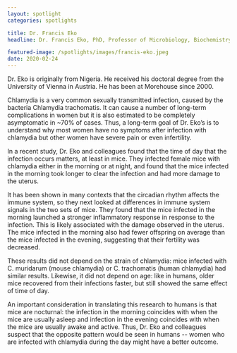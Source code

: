 ```yaml
---
layout: spotlight
categories: spotlights

title: Dr. Francis Eko
headline: Dr. Francis Eko, PhD, Professor of Microbiology, Biochemistry, and Immunology (Morehouse School of Medicine) <p> Dr. Eko is a microbiologist interested in how chlamydia infection works, with the goal of developing an effective vaccine.

featured-image: /spotlights/images/francis-eko.jpeg
date: 2020-02-24
---
```


Dr. Eko is originally from Nigeria. He received his doctoral degree from the University of Vienna in Austria. He has been at Morehouse since 2000.

Chlamydia is a very common sexually transmitted infection, caused by the bacteria Chlamydia trachomatis. It can cause a number of long-term complications in women but it is also estimated to be completely asymptomatic in ~70% of cases. Thus, a long-term goal of Dr. Eko’s is to understand why most women have no symptoms after infection with chlamydia but other women have severe pain or even infertility.

In a recent study, Dr. Eko and colleagues found that the time of day that the infection occurs matters, at least in mice. They infected female mice with chlamydia either in the morning or at night, and found that the mice infected in the morning took longer to clear the infection and had more damage to the uterus.

It has been shown in many contexts that the circadian rhythm affects the immune system, so they next looked at differences in immune system signals in the two sets of mice. They found that the mice infected in the morning launched a stronger inflammatory response in response to the infection. This is likely associated with the damage observed in the uterus. The mice infected in the morning also had fewer offspring on average than the mice infected in the evening, suggesting that their fertility was decreased.

These results did not depend on the strain of chlamydia: mice infected with C. muridarum (mouse chlamydia) or C. trachomatis (human chlamydia) had similar results. Likewise, it did not depend on age: like in humans, older mice recovered from their infections faster, but still showed the same effect of time of day.

An important consideration in translating this research to humans is that mice are nocturnal: the infection in the morning coincides with when the mice are usually asleep and infection in the evening coincides with when the mice are usually awake and active. Thus, Dr. Eko and colleagues suspect that the opposite pattern would be seen in humans -- women who are infected with chlamydia during the day might have a better outcome.